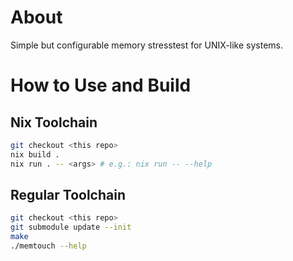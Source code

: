 # About

Simple but configurable memory stresstest for UNIX-like systems.

# How to Use and Build

## Nix Toolchain

```bash
git checkout <this repo>
nix build .
nix run . -- <args> # e.g.: nix run -- --help
```

## Regular Toolchain

```bash
git checkout <this repo>
git submodule update --init
make
./memtouch --help
```
